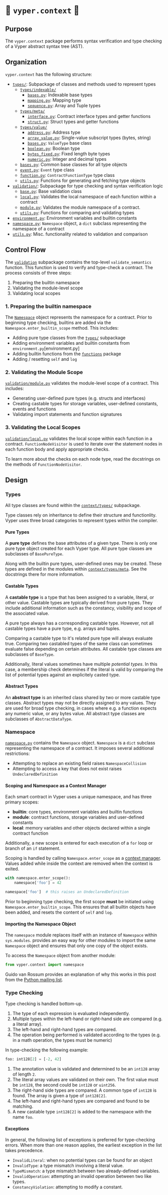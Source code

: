 # 🐍 `vyper.context` 🐍

## Purpose

The `vyper.context` package performs syntax verification and type checking of a
Vyper abstract syntax tree (AST).

## Organization

`vyper.context` has the following structure:

* [`types/`](types): Subpackage of classes and methods used to represent types
  * [`types/indexable/`](types/indexable)
    * [`bases.py`](types/indexable/bases.py): Indexable base types
    * [`mapping.py`](types/indexable/mapping.py): Mapping type
    * [`sequence.py`](types/indexable/sequence.py): Array and Tuple types
  * [`types/meta/`](types/meta)
    * [`interface.py`](types/meta/interface.py): Contract interface types and getter functions
    * [`struct.py`](types/meta/struct.py): Struct types and getter functions
  * [`types/value/`](types/value)
    * [`address.py`](types/value/address.py): Address type
    * [`array_value.py`](types/value/array_value.py): Single-value subscript types (bytes, string)
    * [`bases.py`](types/value/bases.py): `ValueType` base class
    * [`boolean.py`](types/value/boolean.py): Boolean type
    * [`bytes_fixed.py`](types/value/bytes_fixed.py): Fixed length byte types
    * [`numeric.py`](types/value/numeric.py): Integer and decimal types
  * [`bases.py`](types/bases.py): Common base classes for all type objects
  * [`event.py`](types/event.py): `Event` type class
  * [`function.py`](types/function.py): `ContractFunctionType` type class
  * [`utils.py`](types/utils.py): Functions for generating and fetching type objects
* [`validation/`](validation): Subpackage for type checking and syntax verification logic
  * [`base.py`](validation/base.py): Base validation class
  * [`local.py`](validation/local.py): Validates the local namespace of each function within a contract
  * [`module.py`](validation/module.py): Validates the module namespace of a contract.
  * [`utils.py`](validation/utils.py): Functions for comparing and validating types
* [`environment.py`](environment.py): Environment variables and builtin constants
* [`namespace.py`](namespace.py): `Namespace` object, a `dict` subclass representing the namespace of a contract
* [`utils.py`](utils.py): Misc. functionality related to validation and comparison

## Control Flow

The [`validation`](validation) subpackage contains the top-level `validate_semantics`
function. This function is used to verify and type-check a contract. The process
consists of three steps:

1. Preparing the builtin namespace
2. Validating the module-level scope
3. Validating local scopes

### 1. Preparing the builtin namespace

The [`Namespace`](namespace.py) object represents the namespace for a contract.
Prior to beginning type checking, builtins are added via the `Namespace.enter_builtin_scope`
method. This includes:

* Adding pure type classes from the [`types/`](types) subpackage
* Adding environment variables and builtin constants from `environment.py`[environment.py]
* Adding builtin functions from the [`functions`](../functions/functions.py) package
* Adding / resetting `self` and `log`

### 2. Validating the Module Scope

[`validation/module.py`](validation/module.py) validates the module-level scope
of a contract. This includes:

* Generating user-defined pure types (e.g. structs and interfaces)
* Creating castable types for storage variables, user-defined constants, events
and functions
* Validating import statements and function signatures

### 3. Validating the Local Scopes

[`validation/local.py`](validation/local.py) validates the local scope within each
function in a contract. `FunctionNodeVisitor` is used to iterate over the statement
nodes in each function body and apply appropriate checks.

To learn more about the checks on each node type, read the docstrings on the methods
of `FunctionNodeVisitor`.

## Design

### Types

All type classes are found within the [`context/types/`](types) subpackage.

Type classes rely on inheritance to define their structure and functionlity.
Vyper uses three broad categories to represent types within the compiler.

#### Pure Types

A **pure type** defines the base attributes of a given type. There is only one pure
type object created for each Vyper type. All pure type classes are subclasses of
`BasePureType`.

Along with the builtin pure types, user-defined ones may be created. These types
are defined in the modules within [`context/types/meta`](types/meta). See
the docstrings there for more information.

#### Castable Types

A **castable type** is a type that has been assigned to a variable, literal, or
other value. Castable types are typically derived from pure types. They include
additional information such as the constancy, visibility and scope of the associated
value.

A pure type always has a corresponding castable type. However, not all castable types
have a pure type, e.g. arrays and tuples.

Comparing a castable type to it's related pure type will always evaluate true.
Comparing two castabled types of the same class can sometimes evaluate false depending
on certain attributes. All castable type classes are subclasses of `BaseType`.

Additionally, literal values sometimes have multiple _potential types_. In this case,
a membership check determines if the literal is valid by comparing the list of potential
types against an explicitely casted type.

#### Abstract Types

An **abstract type** is an inherited class shared by two or more castable type
classes. Abstract types may not be directly assigned to any values. They are used
for broad type checking, in cases where e.g. a function expects any numeric value,
or any bytes value.  All abstract type classes are subclasses of `AbstractDataType`.

### Namespace

[`namespace.py`](namespace.py) contains the `Namespace` object. `Namespace` is a
`dict` subclass representing the namespace of a contract. It imposes several
additional restrictions:

* Attempting to replace an existing field raises `NamespaceCollision`
* Attempting to access a key that does not exist raises `UndeclaredDefinition`

#### Scoping and Namespace as a Context Manager

Each smart contract in Vyper uses a unique namespace, and has three primary scopes:

* **builtin**: core types, environment variables and builtin functions
* **module**: contract functions, storage variables and user-defined constants
* **local**: memory variables and other objects declared within a single contract
function

Additionally, a new scope is entered for each execution of a `for` loop or branch
of an `if` statement.

Scoping is handled by calling `Namespace.enter_scope` as a
[context manager](https://docs.python.org/3/reference/datamodel.html#with-statement-context-managers).
Values added while inside the context are removed when the context is exited.

```python
with namespace.enter_scope():
    namespace['foo'] = 42

namespace['foo']  # this raises an UndeclaredDefinition
```

Prior to beginning type checking, the first scope **must** be initiated using
`Namespace.enter_builtin_scope`. This ensures that all builtin objects have
been added, and resets the content of `self` and `log`.

#### Importing the Namespace Object

The `namespace` module replaces itself with an instance of `Namespace` within
`sys.modules`. provides an easy way for other modules to import the same
`Namespace` object and ensures that only one copy of the object exists.

To access the `Namespace` object from another module:

```python
from vyper.context import namespace
```

Guido van Rossum provides an explanation of why this works in this post from the
[Python mailing list](https://mail.python.org/pipermail/python-ideas/2012-May/014969.html).

### Type Checking

Type checking is handled bottom-up.

1. The type of each expression is evaluated independently.
2. Multiple types within the left-hand or right-hand side are compared (e.g. a
literal array).
3. The left-hand and right-hand types are compared.
4. The operation being performed is validated according to the types (e.g. in a
math operation, the types must be numeric)

In type-checking the following example:

```python
foo: int128[2] = [-2, 42]
```

1. The annotation value is validated and determined to be an `int128` array of
length `2`.
2. The literal array values are validated on their own. The first value must be
`int128`, the second could be `int128` or `uint256`.
3. The right-hand side types are compared. A common type of `int128` is found.
The array is given a type of `int128[2]`.
4. The left-hand and right-hand types are compared and found to be matching.
5. A new castable type `int128[2]` is added to the namespace with the name `foo`.

#### Exceptions

In general, the following list of exceptions is preferred for type-checking
errors. When more than one reason applies, the earliest exception in the list
takes precedence.

* `InvalidLiteral`: when no potential types can be found for an object
* `InvalidType`: a type mismatch involving a literal value.
* `TypeMismatch`: a type mismatch between two already-defined variables.
* `InvalidOperation`: attempting an invalid operation between two like types.
* `ConstancyViolation`: attempting to modify a constant.
